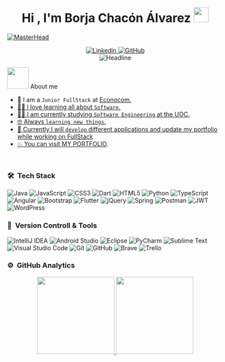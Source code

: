 <h1 align="center">Hi , I'm Borja Chacón Álvarez <img src="https://media.giphy.com/media/hvRJCLFzcasrR4ia7z/giphy.gif" width="35"></h1>
<p align="center">

[![MasterHead](https://i.pinimg.com/originals/77/ca/a3/77caa32884d735d439ade45ba37feaf2.gif)](https://borjachaconalvarez.github.io/portfolio-Borja-Chacon/)

<div align = center>
    <a href="https://www.linkedin.com/in/borjachaconalvarez/">
  <img src="https://img.shields.io/badge/linkedin-%230077B5.svg?style=for-the-badge&logo=linkedin&logoColor=white" alt="Linkedin">
    </a>

<a href="https://github.com/BorjaChaconAlvarez">
  <img src="https://img.shields.io/badge/github-%23121011.svg?style=for-the-badge&logo=github&logoColor=white" alt="GitHub">
</a>
</div>
<div align=center>
<img src="https://readme-typing-svg.herokuapp.com?color==%23FF0000&size=32&center=true&vCenter=true&width=600&height=50&lines=FullStack-Developer;Future-Software-Engineer;Computer-Engineering-Student;Freelancer;" alt="Headline" />
    </div>  
 
<picture><img src = "https://github.com/7oSkaaa/7oSkaaa/blob/main/Images/about_me.gif?raw=true" width = 50px></picture> About me
<br>
- :school: I am a `Junior FullStack` at <a href="https://www.econocom.es/"> Econocom.
- :technologist: I love learning all about `Software`.
- :student: I am currently studying  `Software Engineering` at the UOC.
- :nerd_face: Always `learning new things`.
- :thinking: Currently I will `develop` different applications and update my portfolio while working on FullStack
- :boom: You can visit [MY PORTFOLIO](https://borjachaconalvarez.github.io/portfolio-Borja-Chacon/).
<br>


### 🛠 &nbsp;Tech Stack

![Java](https://img.shields.io/badge/java-%23ED8B00.svg?style=for-the-badge&logo=openjdk&logoColor=white)
![JavaScript](https://img.shields.io/badge/javascript-%23323330.svg?style=for-the-badge&logo=javascript&logoColor=%23F7DF1E)
![CSS3](https://img.shields.io/badge/css3-%231572B6.svg?style=for-the-badge&logo=css3&logoColor=white)
![Dart](https://img.shields.io/badge/dart-%230175C2.svg?style=for-the-badge&logo=dart&logoColor=white)
![HTML5](https://img.shields.io/badge/html5-%23E34F26.svg?style=for-the-badge&logo=html5&logoColor=white)
![Python](https://img.shields.io/badge/python-3670A0?style=for-the-badge&logo=python&logoColor=ffdd54)
![TypeScript](https://img.shields.io/badge/typescript-%23007ACC.svg?style=for-the-badge&logo=typescript&logoColor=white)
![Angular](https://img.shields.io/badge/angular-%23DD0031.svg?style=for-the-badge&logo=angular&logoColor=white)
![Bootstrap](https://img.shields.io/badge/bootstrap-%238511FA.svg?style=for-the-badge&logo=bootstrap&logoColor=white)
![Flutter](https://img.shields.io/badge/Flutter-%2302569B.svg?style=for-the-badge&logo=Flutter&logoColor=white)
![jQuery](https://img.shields.io/badge/jquery-%230769AD.svg?style=for-the-badge&logo=jquery&logoColor=white)
![Spring](https://img.shields.io/badge/spring-%236DB33F.svg?style=for-the-badge&logo=spring&logoColor=white)
![Postman](https://img.shields.io/badge/Postman-FF6C37?style=for-the-badge&logo=postman&logoColor=white)
![JWT](https://img.shields.io/badge/JWT-black?style=for-the-badge&logo=JSON%20web%20tokens)
![WordPress](https://img.shields.io/badge/WordPress-%23117AC9.svg?style=for-the-badge&logo=WordPress&logoColor=white)

### 🧰 &nbsp;Version Controll & Tools 

![IntelliJ IDEA](https://img.shields.io/badge/IntelliJIDEA-000000.svg?style=for-the-badge&logo=intellij-idea&logoColor=white)
![Android Studio](https://img.shields.io/badge/android%20studio-346ac1?style=for-the-badge&logo=android%20studio&logoColor=white)
![Eclipse](https://img.shields.io/badge/Eclipse-FE7A16.svg?style=for-the-badge&logo=Eclipse&logoColor=white)
![PyCharm](https://img.shields.io/badge/pycharm-143?style=for-the-badge&logo=pycharm&logoColor=black&color=black&labelColor=green)
![Sublime Text](https://img.shields.io/badge/sublime_text-%23575757.svg?style=for-the-badge&logo=sublime-text&logoColor=important)
![Visual Studio Code](https://img.shields.io/badge/Visual%20Studio%20Code-0078d7.svg?style=for-the-badge&logo=visual-studio-code&logoColor=white)
![Git](https://img.shields.io/badge/git-%23F05033.svg?style=for-the-badge&logo=git&logoColor=white)
![GitHub](https://img.shields.io/badge/github-%23121011.svg?style=for-the-badge&logo=github&logoColor=white)
![Brave](https://img.shields.io/badge/Brave-FB542B?style=for-the-badge&logo=Brave&logoColor=white)
![Trello](https://img.shields.io/badge/Trello-%23026AA7.svg?style=for-the-badge&logo=Trello&logoColor=white)


### ⚙️ &nbsp;GitHub Analytics

<p align="center">
  <a href="https://github.com/BorjaChaconAlvarez">
    <img height="180em" src="https://github-readme-stats-eight-theta.vercel.app/api?username=BorjaChaconAlvarez&show_icons=true&theme=algolia&include_all_commits=true&count_private=true"/>
  </a>
  <a href="https://github.com/BorjaChaconAlvarez">
    <img height="180em" src="https://github-readme-stats-eight-theta.vercel.app/api/top-langs/?username=BorjaChaconAlvarez&layout=compact&langs_count=8&theme=algolia"/>
  </a>
</p>



</p>
